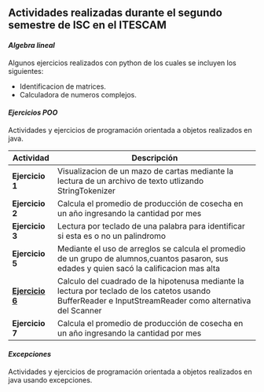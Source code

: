 ## Actividades realizadas durante el segundo semestre de ISC en el ITESCAM
#### *Algebra lineal*
Algunos ejercicios realizados con python de los cuales se incluyen los siguientes:

- Identificacion de matrices.
- Calculadora de numeros complejos.

#### *Ejercicios POO*
Actividades y ejercicios de programación orientada a objetos realizados en java.

| Actividad| Descripción |
| --- | --- |
| **Ejercicio 1** |Visualizacion de un mazo de cartas mediante la lectura de un archivo de texto utlizando StringTokenizer|
| **Ejercicio 2** |Calcula el promedio de producción de cosecha en un año ingresando la cantidad por mes |
| **Ejercicio 3** |Lectura por teclado de una palabra para identificar si esta es o no un palindromo|
| **Ejercicio 5** |Mediante el uso de arreglos se calcula el promedio de un grupo de alumnos,cuantos pasaron, sus edades y quien sacó la calificacion mas alta|
| [**Ejercicio 6**](Ejercicios%20POO/ejercicio6/README.md) |Calculo del cuadrado de la hipotenusa mediante la lectura por teclado de los catetos usando BufferReader e InputStreamReader como alternativa del Scanner|
| **Ejercicio 7** |Calcula el promedio de producción de cosecha en un año ingresando la cantidad por mes |


#### *Excepciones*
Actividades y ejercicios de programación orientada a objetos realizados en java usando excepciones.

